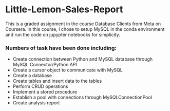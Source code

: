 # Little-Lemon-Sales-Report

This is a graded assignment in the course Database Clients from Meta on Coursera. In this course, I chose to setup MySQL in the conda environment and run the code on jupypter notebooks for simplicity. 

### Numbers of task have been done including:
- Create connection between Python and MySQL database through MySQL Connector/Python API 
- Create a cursor object to communicate with MySQL
- Create a database
- Create tables and insert data to the tables 
- Perform CRUD operations
- Implement a stored procedure
- Establish a pool with connections through MySQLConnectionPool
- Create analysis report


